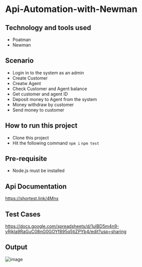 # Api-Automation-with-Newman

## Technology and tools used
- Poatman
- Newman

## Scenario
- Login in to the system as an admin
- Create Customer
- Creatw Agent
- Check Customer and Agent balance
- Get customer and agent ID
- Deposit money to Agent from the system
- Money withdraw by customer
- Send money to customer

## How to run this project
- Clone this project
- Hit the following command
```npm i```
```npm test```

## Pre-requisite
- Node.js must be installed

## Api Documentation
https://shortest.link/4Mnx

## Test Cases
https://docs.google.com/spreadsheets/d/1uIBD5m4n9-vRjkla9RaGuC08nG0GOYf895q5tiZPYb4/edit?usp=sharing

## Output
![image](https://user-images.githubusercontent.com/75027367/193403363-96124c3e-cb8b-481c-869a-5c54ec4e4dd8.png)

